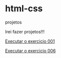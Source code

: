 # html-css
projetos

Irei fazer projetos!!!

<a href="https://johklay.github.io/html-css/exercicios/ex001/index.html">Executar o exercicio 001</a>

<a href="https://johklay.github.io/html-css/exercicios/ex006/index.html">Executar o exercicio 006</a>
